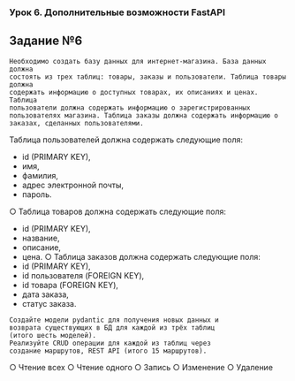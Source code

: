 ### Урок 6. Дополнительные возможности FastAPI
## Задание №6
```
Необходимо создать базу данных для интернет-магазина. База данных должна
состоять из трех таблиц: товары, заказы и пользователи. Таблица товары должна
содержать информацию о доступных товарах, их описаниях и ценах. Таблица
пользователи должна содержать информацию о зарегистрированных
пользователях магазина. Таблица заказы должна содержать информацию о
заказах, сделанных пользователями.
```
 Таблица пользователей должна содержать следующие поля: 
 * id (PRIMARY KEY),
 * имя, 
 * фамилия,
 * адрес электронной почты,
 * пароль.

○ Таблица товаров должна содержать следующие поля: 
* id (PRIMARY KEY),
* название,
* описание,
* цена.
○ Таблица заказов должна содержать следующие поля: 
* id (PRIMARY KEY), 
* id пользователя (FOREIGN KEY), 
* id товара (FOREIGN KEY), 
* дата заказа,
* статус заказа.
```
Создайте модели pydantic для получения новых данных и
возврата существующих в БД для каждой из трёх таблиц
(итого шесть моделей).
Реализуйте CRUD операции для каждой из таблиц через
создание маршрутов, REST API (итого 15 маршрутов).
```
○ Чтение всех
○ Чтение одного
○ Запись
○ Изменение
○ Удаление